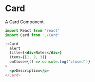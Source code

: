# Card

A Card Component.

```jsx
import React from 'react'
import Card from './Card'

;<Card
  alert
  title={<div>Notes</div>}
  items={[1, 2, 3]}
  onClose={() => console.log('closed')}
>
  <p>Description</p>
</Card>
```
